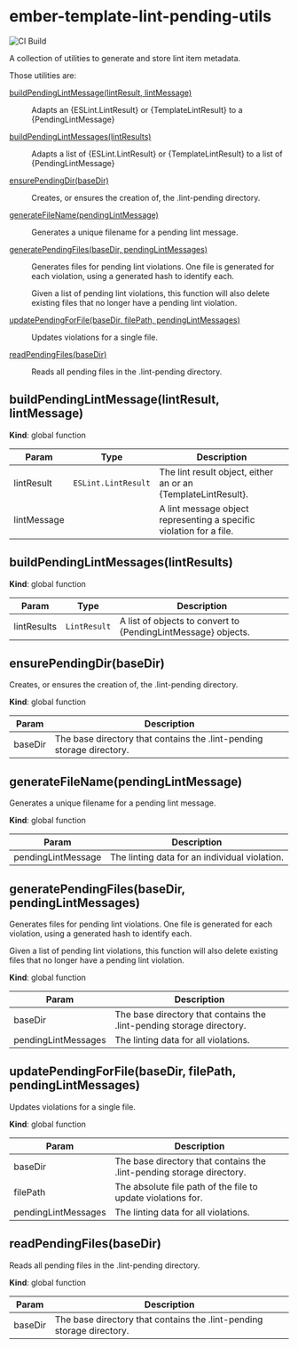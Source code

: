 # ember-template-lint-pending-utils

![CI Build](https://github.com/ember-template-lint/ember-template-lint-pending-utils/workflows/CI%20Build/badge.svg)

A collection of utilities to generate and store lint item metadata.

Those utilities are:

<dl>
<dt><a href="#buildPendingLintMessage">buildPendingLintMessage(lintResult, lintMessage)</a></dt>
<dd><p>Adapts an {ESLint.LintResult} or {TemplateLintResult} to a {PendingLintMessage}</p>
</dd>
<dt><a href="#buildPendingLintMessages">buildPendingLintMessages(lintResults)</a></dt>
<dd><p>Adapts a list of {ESLint.LintResult} or {TemplateLintResult} to a list of {PendingLintMessage}</p>
</dd>
<dt><a href="#ensurePendingDir">ensurePendingDir(baseDir)</a></dt>
<dd><p>Creates, or ensures the creation of, the .lint-pending directory.</p>
</dd>
<dt><a href="#generateFileName">generateFileName(pendingLintMessage)</a></dt>
<dd><p>Generates a unique filename for a pending lint message.</p>
</dd>
<dt><a href="#generatePendingFiles">generatePendingFiles(baseDir, pendingLintMessages)</a></dt>
<dd><p>Generates files for pending lint violations. One file is generated for each violation, using a generated
hash to identify each.</p>
<p>Given a list of pending lint violations, this function will also delete existing files that no longer
have a pending lint violation.</p>
</dd>
<dt><a href="#updatePendingForFile">updatePendingForFile(baseDir, filePath, pendingLintMessages)</a></dt>
<dd><p>Updates violations for a single file.</p>
</dd>
<dt><a href="#readPendingFiles">readPendingFiles(baseDir)</a></dt>
<dd><p>Reads all pending files in the .lint-pending directory.</p>
</dd>
</dl>

<a name="buildPendingLintMessage"></a>

## buildPendingLintMessage(lintResult, lintMessage)

**Kind**: global function

| Param       | Type                           | Description                                                         |
| ----------- | ------------------------------ | ------------------------------------------------------------------- |
| lintResult  | <code>ESLint.LintResult</code> | The lint result object, either an or an {TemplateLintResult}.       |
| lintMessage |                                | A lint message object representing a specific violation for a file. |

<a name="buildPendingLintMessages"></a>

## buildPendingLintMessages(lintResults)

**Kind**: global function

| Param       | Type                    | Description                                                   |
| ----------- | ----------------------- | ------------------------------------------------------------- |
| lintResults | <code>LintResult</code> | A list of objects to convert to {PendingLintMessage} objects. |

<a name="ensurePendingDir"></a>

## ensurePendingDir(baseDir)

Creates, or ensures the creation of, the .lint-pending directory.

**Kind**: global function

| Param   | Description                                                           |
| ------- | --------------------------------------------------------------------- |
| baseDir | The base directory that contains the .lint-pending storage directory. |

<a name="generateFileName"></a>

## generateFileName(pendingLintMessage)

Generates a unique filename for a pending lint message.

**Kind**: global function

| Param              | Description                                   |
| ------------------ | --------------------------------------------- |
| pendingLintMessage | The linting data for an individual violation. |

<a name="generatePendingFiles"></a>

## generatePendingFiles(baseDir, pendingLintMessages)

Generates files for pending lint violations. One file is generated for each violation, using a generated
hash to identify each.

Given a list of pending lint violations, this function will also delete existing files that no longer
have a pending lint violation.

**Kind**: global function

| Param               | Description                                                           |
| ------------------- | --------------------------------------------------------------------- |
| baseDir             | The base directory that contains the .lint-pending storage directory. |
| pendingLintMessages | The linting data for all violations.                                  |

<a name="updatePendingForFile"></a>

## updatePendingForFile(baseDir, filePath, pendingLintMessages)

Updates violations for a single file.

**Kind**: global function

| Param               | Description                                                           |
| ------------------- | --------------------------------------------------------------------- |
| baseDir             | The base directory that contains the .lint-pending storage directory. |
| filePath            | The absolute file path of the file to update violations for.          |
| pendingLintMessages | The linting data for all violations.                                  |

<a name="readPendingFiles"></a>

## readPendingFiles(baseDir)

Reads all pending files in the .lint-pending directory.

**Kind**: global function

| Param   | Description                                                           |
| ------- | --------------------------------------------------------------------- |
| baseDir | The base directory that contains the .lint-pending storage directory. |
